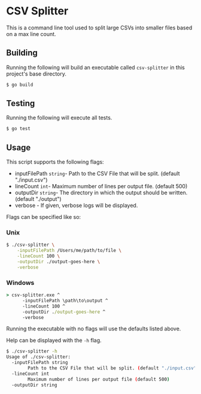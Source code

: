 # CSV Splitter
This is a command line tool used to split large CSVs into smaller files based on a max line count.

## Building
Running the following will build an executable called `csv-splitter` in this project's base directory.
```sh
$ go build
```

## Testing
Running the following will execute all tests.
```sh
$ go test
```

## Usage
This script supports the following flags:
* inputFilePath `string`- Path to the CSV File that will be split. (default "./input.csv")
* lineCount `int`- Maximum number of lines per output file. (default 500)
* outputDir `string`- The directory in which the output should be written. (default "./output")
* verbose - If given, verbose logs will be displayed.

Flags can be specified like so:
### Unix
```sh
$ ./csv-splitter \
    -inputFilePath /Users/me/path/to/file \
    -lineCount 100 \
    -outputDir ./output-goes-here \
    -verbose
```
### Windows
```cmd
> csv-splitter.exe ^ 
      -inputFilePath \path\to\output ^
      -lineCount 100 ^
      -outputDir ./output-goes-here ^
      -verbose
```


Running the executable with no flags will use the defaults listed above.

Help can be displayed with the `-h` flag.
```sh
$ ./csv-splitter -h
Usage of ./csv-splitter:
  -inputFilePath string
        Path to the CSV File that will be split. (default "./input.csv")
  -lineCount int
        Maximum number of lines per output file (default 500)
  -outputDir string
```